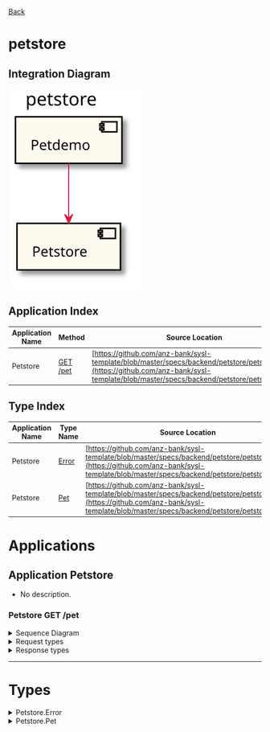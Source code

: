 

[Back](../README.md)


# petstore

## Integration Diagram
![](integration.svg)







## Application Index


| Application Name | Method | Source Location |
|----|----|----|
| Petstore | [GET /pet](#Petstore-GETpet) | [https://github.com/anz-bank/sysl-template/blob/master/specs/backend/petstore/petstore.yaml](https://github.com/anz-bank/sysl-template/blob/master/specs/backend/petstore/petstore.yaml)|  




## Type Index


| Application Name | Type Name | Source Location |
|----|----|----|
| Petstore | [Error](#Petstore.Error) | [https://github.com/anz-bank/sysl-template/blob/master/specs/backend/petstore/petstore.yaml](https://github.com/anz-bank/sysl-template/blob/master/specs/backend/petstore/petstore.yaml)|
| Petstore | [Pet](#Petstore.Pet) | [https://github.com/anz-bank/sysl-template/blob/master/specs/backend/petstore/petstore.yaml](https://github.com/anz-bank/sysl-template/blob/master/specs/backend/petstore/petstore.yaml)|








# Applications





## Application Petstore



- No description.











### <a name=Petstore-GETpet></a>Petstore GET /pet


<details>
<summary>Sequence Diagram</summary>

![](Petstore/getpet.svg)
</details>

<details>
<summary>Request types</summary>



<span style="color:grey">No Request types</span>







</details>

<details>
<summary>Response types</summary>






![](Petstore/error.svg)





![](Petstore/pet.svg)




</details>


---





# Types







<a name=Petstore.Error></a><details>
<summary>Petstore.Error</summary>

### Petstore.Error



![](Petstore/errorsimple.svg)

[Full Diagram](Petstore/error.svg)


#### Fields

| Field name | Type | Description |
|----|----|----|
| code | int | |
| message | string | |


</details>
<a name=Petstore.Pet></a><details>
<summary>Petstore.Pet</summary>

### Petstore.Pet



![](Petstore/petsimple.svg)

[Full Diagram](Petstore/pet.svg)


#### Fields

| Field name | Type | Description |
|----|----|----|
| id | int | |
| name | string | |
| tag | string | |


</details>


<div class="footer">

